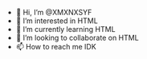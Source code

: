 - 👋 Hi, I’m @XMXNXSYF
- 👀 I’m interested in HTML
- 🌱 I’m currently learning HTML
- 💞️ I’m looking to collaborate on HTML
- 📫 How to reach me IDK

<!---
XMXNXSYF/XMXNXSYF is a ✨ special ✨ repository because its `README.md` (this file) appears on your GitHub profile.
You can click the Preview link to take a look at your changes.
--->

